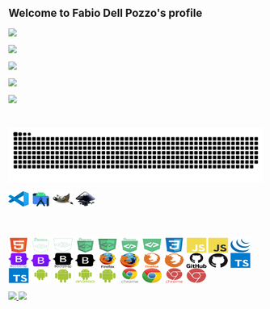 ## Welcome to Fabio Dell Pozzo's profile

<!-- Links -->
<div> 
   <a href="https://www.youtube.com/channel/UC8LI3bXsnifhy_gXcMp2_hA" target="_blank"><img src="https://img.shields.io/badge/YouTube-FF0000?style=?style=plastic&logo=appveyor&logo=youtube&logoColor=white" target="_blank"></a>
   
   <a href="https://www.youtube.com/channel/UC8LI3bXsnifhy_gXcMp2_hA" target="_blank"></a>
   <a href="https://instagram.com/fabioddpozzo/" target="_blank"><img src="https://img.shields.io/badge/-Instagram-%23E4405F?style=?style=plastic&logo=appveyor&logo=instagram&logoColor=white" target="_blank"></a>
   
   <a href="https://discord.gg/c28hQNwf" target="_blank"><img src="https://img.shields.io/badge/Discord-7289DA?style=?style=plastic&logo=appveyor&logo=discord&logoColor=white" target="_blank"></a> 
   
   <a href = "mailto:fabiodellpozzo@gmail.com"><img src="https://img.shields.io/badge/-Gmail-%23333?style=?style=plastic&logo=appveyor&logo=gmail&logoColor=white" target="_blank"></a>
   
   <a href="https://www.linkedin.com/in/fabio-d-d-pozzo-991753271" target="_blank"><img src="https://img.shields.io/badge/-LinkedIn-%230077B5?style=?style=plastic&logo=appveyor&logo=linkedin&logoColor=white" target="_blank"></a> 
   
</div>

<br>

![Snake animation](https://github.com/fabiodellpozzo/fabiodellpozzo/blob/output/github-contribution-grid-snake.svg)


<div style="display: inline_block">
   
<!-- ides -->
<!-- vscode -->
<img align="center" alt="HTML" height="30" width="40" src="https://raw.githubusercontent.com/devicons/devicon/master/icons/vscode/vscode-original.svg">
   
<!-- androidstudio --> 
<img align="center" alt="Js" height="30" width="40" src="https://raw.githubusercontent.com/devicons/devicon/master/icons/androidstudio/androidstudio-original.svg">

<!-- gimp -->    
<img align="center" alt="Js" height="30" width="40" src="https://raw.githubusercontent.com/devicons/devicon/master/icons/gimp/gimp-original.svg">
 
<!-- inkscape -->
<img align="center" alt="Js" height="30" width="40" src="https://raw.githubusercontent.com/devicons/devicon/master/icons/inkscape/inkscape-original.svg">

<br><br>


<!-- languages -->
<!-- html5 -->
<img align="center" alt="HTML" height="30" width="40" src="https://raw.githubusercontent.com/devicons/devicon/master/icons/html5/html5-original.svg">

   
   
   
<img align="center" alt="HTML" height="30" width="40" src="https://raw.githubusercontent.com/devicons/devicon/master/icons/devicon/devicon-line-wordmark.svg">
<img align="center" alt="HTML" height="30" width="40" src="https://raw.githubusercontent.com/devicons/devicon/master/icons/devicon/devicon-line.svg">
   <img align="center" alt="HTML" height="30" width="40" src="https://raw.githubusercontent.com/devicons/devicon/master/icons/devicon/devicon-original-wordmark.svg">
   <img align="center" alt="HTML" height="30" width="40" src="https://raw.githubusercontent.com/devicons/devicon/master/icons/devicon/devicon-original.svg">
   <img align="center" alt="HTML" height="30" width="40" src="https://raw.githubusercontent.com/devicons/devicon/master/icons/devicon/devicon-plain-wordmark.svg">
   <img align="center" alt="HTML" height="30" width="40" src="https://raw.githubusercontent.com/devicons/devicon/master/icons/devicon/devicon-plain.svg"> 
   
   
 
   
   
   
<img align="center" alt="CSS" height="30" width="40" src="https://raw.githubusercontent.com/devicons/devicon/master/icons/css3/css3-original.svg">
<img align="center" alt="Js" height="30" width="40" src="https://raw.githubusercontent.com/devicons/devicon/master/icons/javascript/javascript-plain.svg">
   <img align="center" alt="Js" height="30" width="40" src="https://raw.githubusercontent.com/devicons/devicon/master/icons/javascript/javascript-original.svg">
   <img align="center" alt="Js" height="30" width="40" src="https://raw.githubusercontent.com/devicons/devicon/master/icons/jquery/jquery-original.svg">
   
   <img align="center" alt="Js" height="30" width="40" src="https://raw.githubusercontent.com/devicons/devicon/master/icons/bootstrap/bootstrap-original-wordmark.svg">
   <img align="center" alt="Js" height="30" width="40" src="https://raw.githubusercontent.com/devicons/devicon/master/icons/bootstrap/bootstrap-original.svg">
   <img align="center" alt="Js" height="30" width="40" src="https://raw.githubusercontent.com/devicons/devicon/master/icons/bootstrap/bootstrap-plain-wordmark.svg">
   <img align="center" alt="Js" height="30" width="40" src="https://raw.githubusercontent.com/devicons/devicon/master/icons/bootstrap/bootstrap-plain.svg">
   
   <img align="center" alt="Js" height="30" width="40" src="https://raw.githubusercontent.com/devicons/devicon/master/icons/firefox/firefox-original-wordmark.svg">
    <img align="center" alt="Js" height="30" width="40" src="https://raw.githubusercontent.com/devicons/devicon/master/icons/firefox/firefox-original.svg">
   <img align="center" alt="Js" height="30" width="40" src="https://raw.githubusercontent.com/devicons/devicon/master/icons/firefox/firefox-plain-wordmark.svg">
   <img align="center" alt="Js" height="30" width="40" src="https://raw.githubusercontent.com/devicons/devicon/master/icons/firefox/firefox-plain.svg">
   
   
   <img align="center" alt="Js" height="30" width="40" src="https://raw.githubusercontent.com/devicons/devicon/master/icons/github/github-original-wordmark.svg">
   <img align="center" alt="Js" height="30" width="40" src="https://raw.githubusercontent.com/devicons/devicon/master/icons/github/github-original.svg">
   
   <img align="center" alt="Js" height="30" width="40" src="https://raw.githubusercontent.com/devicons/devicon/master/icons/typescript/typescript-original.svg">
   <img align="center" alt="Js" height="30" width="40" src="https://raw.githubusercontent.com/devicons/devicon/master/icons/typescript/typescript-plain.svg">
   

   
   <img align="center" alt="Js" height="30" width="40" src="https://raw.githubusercontent.com/devicons/devicon/master/icons/android/android-original-wordmark.svg">
   
   <img align="center" alt="Js" height="30" width="40" src="https://raw.githubusercontent.com/devicons/devicon/master/icons/android/android-original.svg">
   
   <img align="center" alt="Js" height="30" width="40" src="https://raw.githubusercontent.com/devicons/devicon/master/icons/android/android-plain-wordmark.svg">
   
   <img align="center" alt="Js" height="30" width="40" src="https://raw.githubusercontent.com/devicons/devicon/master/icons/android/android-plain.svg">
   
   
  
   
<!-- browsers -->
   
   <!-- crome -->
<img align="center" alt="Js" height="30" width="40" src="https://raw.githubusercontent.com/devicons/devicon/master/icons/chrome/chrome-original-wordmark.svg">
<img align="center" alt="Js" height="30" width="40" src="https://raw.githubusercontent.com/devicons/devicon/master/icons/chrome/chrome-original.svg">
<img align="center" alt="Js" height="30" width="40" src="https://raw.githubusercontent.com/devicons/devicon/master/icons/chrome/chrome-plain-wordmark.svg">
<img align="center" alt="Js" height="30" width="40" src="https://raw.githubusercontent.com/devicons/devicon/master/icons/chrome/chrome-plain.svg">
   
</div>

<br>

<div>
<a href="https://github.com/fabiodellpozzo">

<img height="200em" src="https://github-readme-stats.vercel.app/api?username=fabiodellpozzo&show_icons=true&theme=transparent&include_all_commits=true&count_private=true"/>
   
<img height="200em" src="https://github-readme-stats.vercel.app/api/top-langs/?username=fabiodellpozzo&layout=donut&langs_count=6&theme=transparent"/>
 
</div>
   
   
<!-- Stats 
   <img height="300em" src="https://github-readme-stats.vercel.app/api/top-langs/?username=fabiodellpozzo&layout=donut&langs_count=6&theme=transparent"/>

   <div>
     <img height="150em" src="https://github-readme-stats.vercel.app/api/top-langs/?username=fabiodellpozzo&layout=compact&langs_count=6&theme=transparent"/> 
   </div>

   <div>
     <img height="180em" src="https://github-readme-stats.vercel.app/api/top-langs/?username=fabiodellpozzo&layout=donut&langs_count=6&theme=transparent"/>
   </div>

   <div>
     <img height="180em" src="https://github-readme-stats.vercel.app/api/top-langs/?username=fabiodellpozzo&layout=pie&langs_count=6&theme=transparent"/>
   </div>
-->
